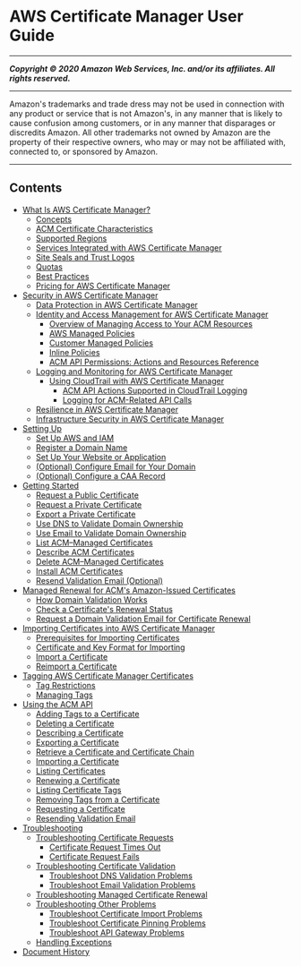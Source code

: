 # AWS Certificate Manager User Guide

-----
*****Copyright &copy; 2020 Amazon Web Services, Inc. and/or its affiliates. All rights reserved.*****

-----
Amazon's trademarks and trade dress may not be used in 
     connection with any product or service that is not Amazon's, 
     in any manner that is likely to cause confusion among customers, 
     or in any manner that disparages or discredits Amazon. All other 
     trademarks not owned by Amazon are the property of their respective
     owners, who may or may not be affiliated with, connected to, or 
     sponsored by Amazon.

-----
## Contents
+ [What Is AWS Certificate Manager?](acm-overview.md)
   + [Concepts](acm-concepts.md)
   + [ACM Certificate Characteristics](acm-certificate.md)
   + [Supported Regions](acm-regions.md)
   + [Services Integrated with AWS Certificate Manager](acm-services.md)
   + [Site Seals and Trust Logos](acm-siteseal.md)
   + [Quotas](acm-limits.md)
   + [Best Practices](acm-bestpractices.md)
   + [Pricing for AWS Certificate Manager](acm-billing.md)
+ [Security in AWS Certificate Manager](security.md)
   + [Data Protection in AWS Certificate Manager](data-protection.md)
   + [Identity and Access Management for AWS Certificate Manager](security-iam.md)
      + [Overview of Managing Access to Your ACM Resources](authen-overview.md)
      + [AWS Managed Policies](authen-awsmanagedpolicies.md)
      + [Customer Managed Policies](authen-custmanagedpolicies.md)
      + [Inline Policies](authen-inlinepolicies.md)
      + [ACM API Permissions: Actions and Resources Reference](authen-apipermissions.md)
   + [Logging and Monitoring for AWS Certificate Manager](security-logging-and-monitoring.md)
      + [Using CloudTrail with AWS Certificate Manager](cloudtrail.md)
         + [ACM API Actions Supported in CloudTrail Logging](acm-supported-actions-in-cloudtrail.md)
         + [Logging for ACM-Related API Calls](ct-related.md)
   + [Resilience in AWS Certificate Manager](disaster-recovery-resiliency.md)
   + [Infrastructure Security in AWS Certificate Manager](infrastructure-security.md)
+ [Setting Up](setup.md)
   + [Set Up AWS and IAM](setup-aws-iam.md)
   + [Register a Domain Name](setup-domain.md)
   + [Set Up Your Website or Application](setup-website.md)
   + [(Optional) Configure Email for Your Domain](setup-email.md)
   + [(Optional) Configure a CAA Record](setup-caa.md)
+ [Getting Started](gs.md)
   + [Request a Public Certificate](gs-acm-request-public.md)
   + [Request a Private Certificate](gs-acm-request-private.md)
   + [Export a Private Certificate](gs-acm-export-private.md)
   + [Use DNS to Validate Domain Ownership](gs-acm-validate-dns.md)
   + [Use Email to Validate Domain Ownership](gs-acm-validate-email.md)
   + [List ACM–Managed Certificates](gs-acm-list.md)
   + [Describe ACM Certificates](gs-acm-describe.md)
   + [Delete ACM–Managed Certificates](gs-acm-delete.md)
   + [Install ACM Certificates](gs-acm-install.md)
   + [Resend Validation Email (Optional)](gs-acm-resend.md)
+ [Managed Renewal for ACM's Amazon-Issued Certificates](managed-renewal.md)
   + [How Domain Validation Works](how-domain-validation-works.md)
   + [Check a Certificate's Renewal Status](check-certificate-renewal-status.md)
   + [Request a Domain Validation Email for Certificate Renewal](request-domain-validation-email-for-renewal.md)
+ [Importing Certificates into AWS Certificate Manager](import-certificate.md)
   + [Prerequisites for Importing Certificates](import-certificate-prerequisites.md)
   + [Certificate and Key Format for Importing](import-certificate-format.md)
   + [Import a Certificate](import-certificate-api-cli.md)
   + [Reimport a Certificate](import-reimport.md)
+ [Tagging AWS Certificate Manager Certificates](tags.md)
   + [Tag Restrictions](tags-restrictions.md)
   + [Managing Tags](tags-manage.md)
+ [Using the ACM API](sdk.md)
   + [Adding Tags to a Certificate](sdk-addtag.md)
   + [Deleting a Certificate](sdk-delete.md)
   + [Describing a Certificate](sdk-describe.md)
   + [Exporting a Certificate](sdk-export.md)
   + [Retrieve a Certificate and Certificate Chain](sdk-get.md)
   + [Importing a Certificate](sdk-import.md)
   + [Listing Certificates](sdk-list.md)
   + [Renewing a Certificate](sdk-renew.md)
   + [Listing Certificate Tags](sdk-listtag.md)
   + [Removing Tags from a Certificate](sdk-tagremove.md)
   + [Requesting a Certificate](sdk-request.md)
   + [Resending Validation Email](sdk-validate.md)
+ [Troubleshooting](troubleshooting.md)
   + [Troubleshooting Certificate Requests](troubleshooting-cert-requests.md)
      + [Certificate Request Times Out](troubleshooting-timed-out.md)
      + [Certificate Request Fails](troubleshooting-failed.md)
   + [Troubleshooting Certificate Validation](certificate-validation.md)
      + [Troubleshoot DNS Validation Problems](troubleshooting-DNS-validation.md)
      + [Troubleshoot Email Validation Problems](troubleshooting-email-validation.md)
   + [Troubleshooting Managed Certificate Renewal](troubleshooting-renewal.md)
   + [Troubleshooting Other Problems](misc-problems.md)
      + [Troubleshoot Certificate Import Problems](troubleshoot-import.md)
      + [Troubleshoot Certificate Pinning Problems](troubleshooting-pinning.md)
      + [Troubleshoot API Gateway Problems](troubleshoot-apigateway.md)
   + [Handling Exceptions](exceptions.md)
+ [Document History](dochistory.md)